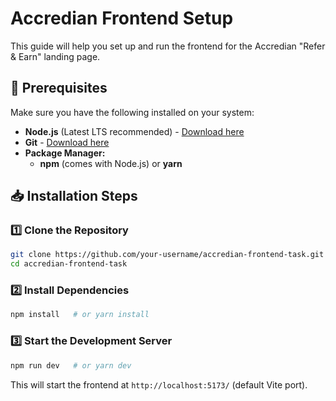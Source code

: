 # Accredian Frontend Setup

This guide will help you set up and run the frontend for the Accredian "Refer & Earn" landing page.

## 🚀 Prerequisites

Make sure you have the following installed on your system:

- **Node.js** (Latest LTS recommended) - [Download here](https://nodejs.org/)
- **Git** - [Download here](https://git-scm.com/)
- **Package Manager:**
  - **npm** (comes with Node.js) or **yarn**

## 📥 Installation Steps

### 1️⃣ Clone the Repository
```bash
git clone https://github.com/your-username/accredian-frontend-task.git
cd accredian-frontend-task
```

### 2️⃣ Install Dependencies
```bash
npm install   # or yarn install
```

### 3️⃣ Start the Development Server
```bash
npm run dev   # or yarn dev
```
This will start the frontend at `http://localhost:5173/` (default Vite port).

